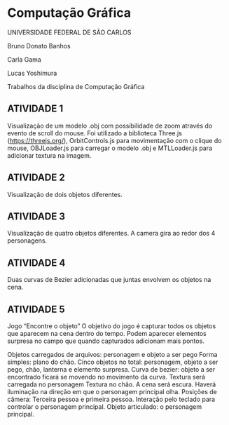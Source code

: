 # Computação Gráfica

UNIVERSIDADE FEDERAL DE SÃO CARLOS

Bruno Donato Banhos

Carla Gama

Lucas Yoshimura

Trabalhos da disciplina de Computação Gráfica

## ATIVIDADE 1

Visualização de um modelo .obj com possibilidade de zoom através do evento de scroll do mouse.
Foi utilizado a biblioteca Three.js (https://threejs.org/), OrbitControls.js para movimentação com o clique do mouse, OBJLoader.js para carregar o modelo .obj e MTLLoader.js para adicionar textura na imagem.

## ATIVIDADE 2

Visualização de dois objetos diferentes.

## ATIVIDADE 3

Visualização de quatro objetos diferentes.
A camera gira ao redor dos 4 personagens.

## ATIVIDADE 4

Duas curvas de Bezier adicionadas que juntas envolvem os objetos na cena.

## ATIVIDADE 5

Jogo “Encontre o objeto”
O objetivo do jogo é capturar todos os objetos que aparecem na cena dentro do tempo. Podem aparecer elementos surpresa no campo que quando capturados adicionam mais pontos.

Objetos carregados de arquivos: personagem e objeto a ser pego
Forma simples: plano do chão.
Cinco objetos no total: personagem, objeto a ser pego, chão, lanterna e elemento surpresa.
Curva de bezier: objeto a ser encontrado ficará se movendo no movimento da curva.
Textura será carregada no personagem
Textura no chão.
A cena será escura. Haverá iluminação na direção em que o personagem principal olha.
Posições de câmera: Terceira pessoa e primeira pessoa.
Interação pelo teclado para controlar o personagem principal.
Objeto articulado: o personagem principal. 
